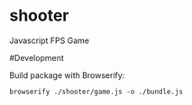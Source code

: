shooter
============

Javascript FPS Game

#Development

Build package with Browserify:
```
browserify ./shooter/game.js -o ./bundle.js
```
